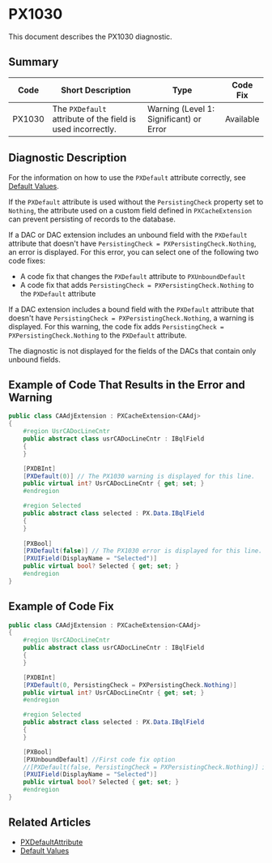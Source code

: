 # PX1030
This document describes the PX1030 diagnostic.

## Summary

| Code   | Short Description                                           | Type                                    | Code Fix  | 
| ------ | ----------------------------------------------------------- | --------------------------------------- | --------- | 
| PX1030 | The `PXDefault` attribute of the field is used incorrectly. | Warning (Level 1: Significant) or Error | Available | 

## Diagnostic Description
For the information on how to use the `PXDefault` attribute correctly, see [Default Values](https://help.acumatica.com/Help?ScreenId=ShowWiki&pageid=59a784a5-7663-4031-ab15-594c2ec1c027).

If the `PXDefault` attribute is used without the `PersistingCheck` property set to `Nothing`, the attribute used on a custom field defined in `PXCacheExtension` can prevent persisting of records to the database.

If a DAC or DAC extension includes an unbound field with the `PXDefault` attribute that doesn't have `PersistingCheck = PXPersistingCheck.Nothing`, an error is displayed. For this error, you can select one of the following two code fixes:

 - A code fix that changes the `PXDefault` attribute to `PXUnboundDefault`
 - A code fix that adds `PersistingCheck = PXPersistingCheck.Nothing` to the `PXDefault` attribute

If a DAC extension includes a bound field with the `PXDefault` attribute that doesn't have `PersistingCheck = PXPersistingCheck.Nothing`, a warning is displayed. For this warning, the code fix adds `PersistingCheck = PXPersistingCheck.Nothing` to the `PXDefault` attribute.

The diagnostic is not displayed for the fields of the DACs that contain only unbound fields.

## Example of Code That Results in the Error and Warning

```C#
public class CAAdjExtension : PXCacheExtension<CAAdj>
{
    #region UsrCADocLineCntr
    public abstract class usrCADocLineCntr : IBqlField
    {
    }

    [PXDBInt]
    [PXDefault(0)] // The PX1030 warning is displayed for this line.
    public virtual int? UsrCADocLineCntr { get; set; }
    #endregion

    #region Selected
    public abstract class selected : PX.Data.IBqlField
    {
    }
    
    [PXBool]
    [PXDefault(false)] // The PX1030 error is displayed for this line.
    [PXUIField(DisplayName = "Selected")]
    public virtual bool? Selected { get; set; }
    #endregion
}
```

## Example of Code Fix

```C#
public class CAAdjExtension : PXCacheExtension<CAAdj>
{
    #region UsrCADocLineCntr
    public abstract class usrCADocLineCntr : IBqlField
    {
    }

    [PXDBInt]
    [PXDefault(0, PersistingCheck = PXPersistingCheck.Nothing)]
    public virtual int? UsrCADocLineCntr { get; set; }
    #endregion

    #region Selected
    public abstract class selected : PX.Data.IBqlField
    {
    }

    [PXBool]
    [PXUnboundDefault] //First code fix option
    //[PXDefault(false, PersistingCheck = PXPersistingCheck.Nothing)] is another code fix option.
    [PXUIField(DisplayName = "Selected")]
    public virtual bool? Selected { get; set; }
    #endregion
}
```

## Related Articles

 - [PXDefaultAttribute](https://help.acumatica.com/Help?ScreenId=ShowWiki&pageid=96b4e224-d0d2-e2d8-671e-9ba2ed73c21b)
 - [Default Values](https://help.acumatica.com/Help?ScreenId=ShowWiki&pageid=59a784a5-7663-4031-ab15-594c2ec1c027)